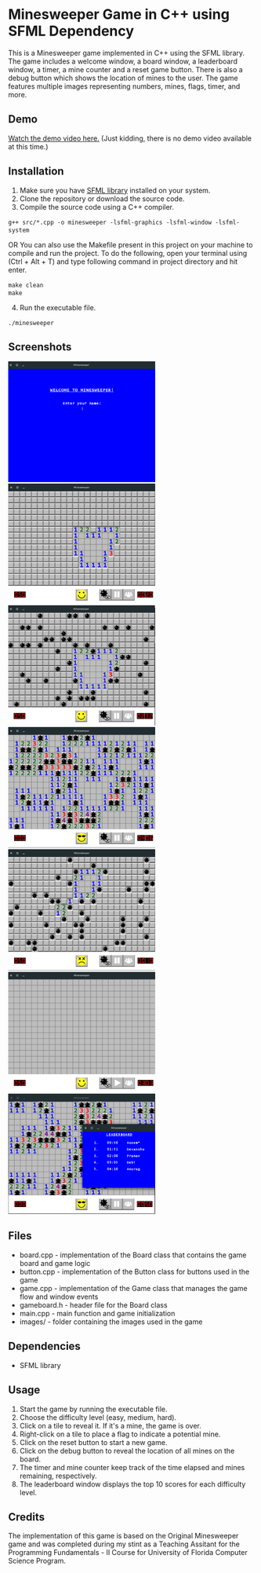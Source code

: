 # Minesweeper Game in C++ using SFML Dependency

This is a Minesweeper game implemented in C++ using the SFML library. The game includes a welcome window, a board window, a leaderboard window, a timer, a mine counter and a reset game button. There is also a debug button which shows the location of mines to the user. The game features multiple images representing numbers, mines, flags, timer, and more.

## Demo

[Watch the demo video here.](https://www.youtube.com/watch?v=dQw4w9WgXcQ) (Just kidding, there is no demo video available at this time.)

## Installation

1. Make sure you have [SFML library](https://www.sfml-dev.org/) installed on your system.
2. Clone the repository or download the source code.
3. Compile the source code using a C++ compiler.

```
g++ src/*.cpp -o minesweeper -lsfml-graphics -lsfml-window -lsfml-system
```

OR
You can also use the Makefile present in this project on your machine to compile and run the project. To do the following, open your terminal using (Ctrl + Alt + T) and type following command in project directory and hit enter.

```
make clean
make
```

4. Run the executable file.

```
./minesweeper
```

## Screenshots

<img
  src="./files/screenshots/WelcomeWindow.png"
  alt="Welcome Window"
  title="Optional title"
  style="display: inline-block; margin: 0 auto; max-width: 300px">
<img
  src="./files/screenshots/Board.png"
  alt="Board"
  title="Optional title"
  style="display: inline-block; margin: 0 auto; max-width: 300px">
<img
  src="./files/screenshots/Debug Mode On.png"
  alt="Debug Mode On"
  title="Optional title"
  style="display: inline-block; margin: 0 auto; max-width: 300px">
<img
  src="./files/screenshots/Victory Condition.png"
  alt="Victory Condition"
  title="Optional title"
  style="display: inline-block; margin: 0 auto; max-width: 300px">
<img
  src="./files/screenshots/Lose Condition.png"
  alt="Lose Condition"
  title="Optional title"
  style="display: inline-block; margin: 0 auto; max-width: 300px">
<img
  src="./files/screenshots/Paused Game.png"
  alt="Paused Game"
  title="Optional title"
  style="display: inline-block; margin: 0 auto; max-width: 300px">
<img
  src="./files/screenshots/Win.png"
  alt="Win and Leaderboard"
  title="Optional title"
  style="display: inline-block; margin: 0 auto; max-width: 300px">

## Files

- board.cpp - implementation of the Board class that contains the game board and game logic
- button.cpp - implementation of the Button class for buttons used in the game
- game.cpp - implementation of the Game class that manages the game flow and window events
- gameboard.h - header file for the Board class
- main.cpp - main function and game initialization
- images/ - folder containing the images used in the game

## Dependencies

- SFML library

## Usage

1. Start the game by running the executable file.
2. Choose the difficulty level (easy, medium, hard).
3. Click on a tile to reveal it. If it's a mine, the game is over.
4. Right-click on a tile to place a flag to indicate a potential mine.
5. Click on the reset button to start a new game.
6. Click on the debug button to reveal the location of all mines on the board.
7. The timer and mine counter keep track of the time elapsed and mines remaining, respectively.
8. The leaderboard window displays the top 10 scores for each difficulty level.

## Credits

The implementation of this game is based on the Original Minesweeper game and was completed during my stint as a Teaching Assitant for the Programming Fundamentals - II Course for University of Florida Computer Science Program.
